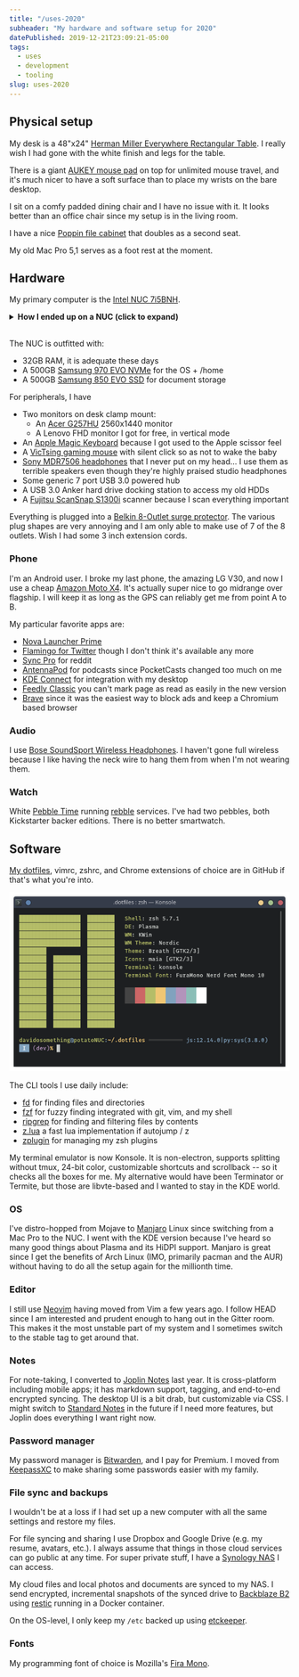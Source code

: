 ```yaml
---
title: "/uses-2020"
subheader: "My hardware and software setup for 2020"
datePublished: 2019-12-21T23:09:21-05:00
tags:
  - uses
  - development
  - tooling
slug: uses-2020
---
```


## Physical setup

My desk is a 48"x24" [Herman Miller Everywhere Rectangular Table]. I really
wish I had gone with the white finish and legs for the table.

There is a giant [AUKEY mouse pad] on top for unlimited mouse travel, and it's
much nicer to have a soft surface than to place my wrists on the bare desktop.

I sit on a comfy padded dining chair and I have no issue with it. It looks
better than an office chair since my setup is in the living room.

I have a nice [Poppin file cabinet] that doubles as a second seat.

My old Mac Pro 5,1 serves as a foot rest at the moment.

## Hardware

My primary computer is the [Intel NUC 7i5BNH].

<details>
<summary><strong>How I ended up on a NUC (click to expand)</strong></summary>
I was using a 2010 Mac Pro 5,1 that I bought off an office liquidation
auction in 2016. Apple has dropped it from official Catalina support and
I need a stable system.

I had considered getting a Mac Mini 2018, but after reading about various
Bluetooth issues and Catalina issues (it seems to be a second-class citizen
compared to MacBooks and the new Mac Pro), I decided against it. The 16"
MacBook Pro 2019 model was also a strong contender, but I don't compute on the
go these days, and I hate the Touch Bar.

Rather than buy something new, I just re-purposed the NUC, serving as a media
player for my TV. It's already 3 years old, but that's newer than the Mac Pro
I had. Also, <strong>there's Thunderbolt 3</strong> support, so I can
introduce an eGPU and 10GE port in the future.
</details>
<br>

The NUC is outfitted with:

- 32GB RAM, it is adequate these days
- A 500GB [Samsung 970 EVO NVMe] for the OS + /home
- A 500GB [Samsung 850 EVO SSD] for document storage

For peripherals, I have

- Two monitors on desk clamp mount:
    - An [Acer G257HU] 2560x1440 monitor
    - A Lenovo FHD monitor I got for free, in vertical mode
- An [Apple Magic Keyboard] because I got used to the Apple scissor feel
- A [VicTsing gaming mouse] with silent click so as not to wake the baby
- [Sony MDR7506 headphones] that I never put on my head... I use them as
  terrible speakers even though they're highly praised studio headphones
- Some generic 7 port USB 3.0 powered hub
- A USB 3.0 Anker hard drive docking station to access my old HDDs
- A [Fujitsu ScanSnap S1300i] scanner because I scan everything important

Everything is plugged into a [Belkin 8-Outlet surge protector]. The various
plug shapes are very annoying and I am only able to make use of 7 of the
8 outlets. Wish I had some 3 inch extension cords.

### Phone

I'm an Android user. I broke my last phone, the amazing LG V30, and now I use
a cheap [Amazon Moto X4]. It's actually super nice to go midrange over
flagship. I will keep it as long as the GPS can reliably get me from point
A to B.

My particular favorite apps are:

- [Nova Launcher Prime]
- [Flamingo for Twitter] though I don't think it's available any more
- [Sync Pro] for reddit
- [AntennaPod] for podcasts since PocketCasts changed too much on me
- [KDE Connect] for integration with my desktop
- [Feedly Classic] you can't mark page as read as easily in the new version
- [Brave] since it was the easiest way to block ads and keep a Chromium based
  browser

### Audio

I use [Bose SoundSport Wireless Headphones]. I haven't gone full wireless
because I like having the neck wire to hang them from when I'm not wearing
them.

### Watch

White [Pebble Time] running [rebble] services. I've had two pebbles, both
Kickstarter backer editions. There is no better smartwatch.

## Software

[My dotfiles], vimrc, zshrc, and Chrome extensions of choice are in GitHub if
that's what you're into.

![My terminal](./assets/terminal-potatonuc.png "My Terminal")

The CLI tools I use daily include:

- [fd] for finding files and directories
- [fzf] for fuzzy finding integrated with git, vim, and my shell
- [ripgrep] for finding and filtering files by contents
- [z.lua] a fast lua implementation if autojump / z
- [zplugin] for managing my zsh plugins

My terminal emulator is now Konsole. It is non-electron, supports splitting
without tmux, 24-bit color, customizable shortcuts and scrollback -- so it
checks all the boxes for me. My alternative would have been Terminator or
Termite, but those are libvte-based and I wanted to stay in the KDE world.

### OS

I've distro-hopped from Mojave to [Manjaro] Linux since switching from a Mac
Pro to the NUC. I went with the KDE version because I've heard so many good
things about Plasma and its HiDPI support. Manjaro is great since I get the
benefits of Arch Linux (IMO, primarily pacman and the AUR) without having to
do all the setup again for the millionth time.

### Editor

I still use [Neovim] having moved from Vim a few years ago. I follow HEAD
since I am interested and prudent enough to hang out in the Gitter room. This
makes it the most unstable part of my system and I sometimes switch to the
stable tag to get around that.

### Notes

For note-taking, I converted to [Joplin Notes] last year. It is cross-platform
including mobile apps; it has markdown support, tagging, and end-to-end
encrypted syncing. The desktop UI is a bit drab, but customizable via CSS.
I might switch to [Standard Notes] in the future if I need more features, but
Joplin does everything I want right now.

### Password manager

My password manager is [Bitwarden], and I pay for Premium. I moved from
[KeepassXC] to make sharing some passwords easier with my family.

### File sync and backups

I wouldn't be at a loss if I had set up a new computer with all the same
settings and restore my files.

For file syncing and sharing I use Dropbox and Google Drive (e.g. my resume,
avatars, etc.). I always assume that things in those cloud services can go
public at any time. For super private stuff, I have a [Synology NAS] I can
access.

My cloud files and local photos and documents are synced to my NAS. I send
encrypted, incremental snapshots of the synced drive to [Backblaze B2] using
[restic] running in a Docker container.

On the OS-level, I only keep my `/etc` backed up using [etckeeper].

### Fonts

My programming font of choice is Mozilla's [Fira Mono].


[Intel NUC 7i5BNH]: https://www.intel.com/content/www/us/en/products/boards-kits/nuc/kits/nuc7i5bnh.html
[Acer G257HU]: https://www.amazon.com/gp/product/B00QS0AKVK
[Samsung 970 EVO NVMe]: https://www.amazon.com/Samsung-970-EVO-500GB-MZ-V7E500BW/dp/B07BN4NJ2J
[Samsung 850 EVO SSD]: https://www.amazon.com/Samsung-2-5-Inch-Internal-MZ-75E500B-EU/dp/B00P73B1E4
[Fujitsu ScanSnap S1300i]: https://www.amazon.com/Fujitsu-ScanSnap-Portable-Document-Scanner/dp/B008HBFADQ
[Apple Magic Keyboard]: https://www.amazon.com/gp/product/B016QO64FI
[VicTsing gaming mouse]: https://www.amazon.com/gp/product/B075M3YY18
[Sony MDR7506 headphones]: https://www.amazon.com/gp/product/B000AJIF4E
[Bose SoundSport Wireless Headphones]: https://www.amazon.com/Bose-SoundSport-Wireless-Headphones-Black/dp/B01LZI7KQB
[AUKEY mouse pad]: https://www.amazon.com/gp/product/B00QM9KL5M
[Belkin 8-Outlet surge protector]: https://www.amazon.com/gp/product/B000HPV3RW
[Herman Miller Everywhere Rectangular Table]: https://store.hermanmiller.com/office/conference-tables/everywhere-rectangular-table/3383.html
[Manjaro]: https://manjaro.org/
[My dotfiles]: https://github.com/davidosomething/dotfiles
[Joplin Notes]: https://joplinapp.org/
[Standard Notes]: https://standardnotes.org/
[Bitwarden]: https://bitwarden.com/
[KeepassXC]: https://keepassxc.org/
[Fira Mono]: https://mozilla.github.io/Fira/
[restic]: https://restic.net/
[etckeeper]: https://joeyh.name/code/etckeeper/
[Poppin file cabinet]: https://www.poppin.com/White-%2B-Light-Gray-Mini-Stow-2-Drawer-File-Cabinet%2C-Rolling-104771+%3A+104732.html
[Neovim]: https://neovim.io
[Nova Launcher Prime]: https://play.google.com/store/apps/details?id=com.teslacoilsw.launcher.prime&hl=en_US
[Flamingo for Twitter]: https://play.google.com/store/apps/details?id=com.samruston.twitter
[Sync Pro]: https://play.google.com/store/apps/details?id=com.laurencedawson.reddit_sync.pro
[KDE Connect]: https://play.google.com/store/apps/details?id=org.kde.kdeconnect_tp
[AntennaPod]: https://play.google.com/store/apps/details?id=de.danoeh.antennapod
[Feedly Classic]: https://play.google.com/store/apps/details?id=com.devhd.feedly.classic
[Amazon Moto X4]: https://www.amazon.com/Moto-4th-Generation-hands-free-Exclusive/dp/B077YNYFPD
[rebble]: http://rebble.io/
[fzf]: https://github.com/junegunn/fzf
[fd]: https://github.com/sharkdp/fd
[ripgrep]: https://github.com/BurntSushi/ripgrep
[z.lua]: https://github.com/skywind3000/z.lua
[zplugin]: https://github.com/zdharma/zplugin
[Backblaze B2]: https://www.backblaze.com/
[Synology NAS]: https://www.synology.com/
[Pebble Time]: https://www.kickstarter.com/projects/getpebble/pebble-time-awesome-smartwatch-no-compromises
[Brave]: https://play.google.com/store/apps/details?id=com.brave.browser
